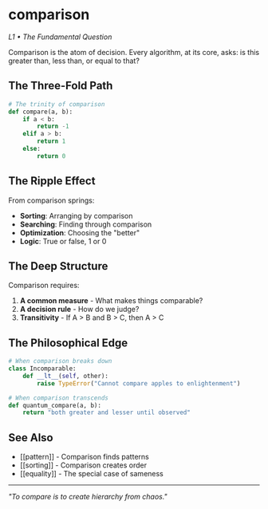 # comparison
*L1 • The Fundamental Question*

Comparison is the atom of decision. Every algorithm, at its core, asks: is this greater than, less than, or equal to that?

## The Three-Fold Path

```python
# The trinity of comparison
def compare(a, b):
    if a < b:
        return -1
    elif a > b:
        return 1
    else:
        return 0
```

## The Ripple Effect

From comparison springs:
- **Sorting**: Arranging by comparison
- **Searching**: Finding through comparison  
- **Optimization**: Choosing the "better"
- **Logic**: True or false, 1 or 0

## The Deep Structure

Comparison requires:
1. **A common measure** - What makes things comparable?
2. **A decision rule** - How do we judge?
3. **Transitivity** - If A > B and B > C, then A > C

## The Philosophical Edge

```python
# When comparison breaks down
class Incomparable:
    def __lt__(self, other):
        raise TypeError("Cannot compare apples to enlightenment")

# When comparison transcends
def quantum_compare(a, b):
    return "both greater and lesser until observed"
```

## See Also
- [[pattern]] - Comparison finds patterns
- [[sorting]] - Comparison creates order
- [[equality]] - The special case of sameness

---
*"To compare is to create hierarchy from chaos."*